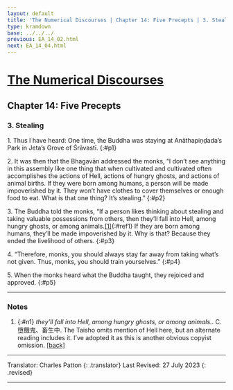 ```yaml
---
layout: default
title: 'The Numerical Discourses | Chapter 14: Five Precepts | 3. Stealing'
type: kramdown
base: ../../../
previous: EA_14_02.html
next: EA_14_04.html
---
```


# [The Numerical Discourses](../index.html)
## Chapter 14: Five Precepts
### 3. Stealing

1\. Thus I have heard: One time, the Buddha was staying at Anāthapiṇḍada’s Park in Jeta’s Grove of Śrāvastī.
{:#p1}

2\. It was then that the Bhagavān addressed the monks, “I don’t see anything in this assembly like one thing that when cultivated and cultivated often accomplishes the actions of Hell, actions of hungry ghosts, and actions of animal births. If they were born among humans, a person will be made impoverished by it. They won’t have clothes to cover themselves or enough food to eat. What is that one thing? It’s stealing.”
{:#p2}

3\. The Buddha told the monks, “If a person likes thinking about stealing and taking valuable possessions from others, then they’ll fall into Hell, among hungry ghosts, or among animals.[\[1\]](#n1){:#ref1} If they are born among humans, they’ll be made impoverished by it. Why is that? Because they ended the livelihood of others.
{:#p3}

4\. “Therefore, monks, you should always stay far away from taking what’s not given. Thus, monks, you should train yourselves.”
{:#p4}

5\. When the monks heard what the Buddha taught, they rejoiced and approved.
{:#p5}

---

### Notes

1. {:#n1} <em>they’ll fall into Hell, among hungry ghosts, or among animals.</em>. C. 墮餓鬼、畜生中. The Taisho omits mention of Hell here, but an alternate reading includes it. I’ve adopted it as this is another obvious copyist omission. [\[back\]](#ref1)

---

Translator: Charles Patton
{: .translator}
Last Revised: 27 July 2023
{: .revised}

---